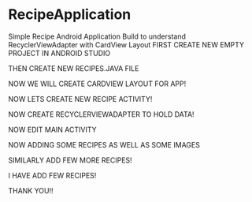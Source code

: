 # RecipeApplication
Simple Recipe Android Application Build to understand RecyclerViewAdapter with CardView Layout 
FIRST CREATE NEW EMPTY PROJECT IN ANDROID STUDIO

THEN CREATE NEW RECIPES.JAVA FILE

NOW WE WILL CREATE CARDVIEW LAYOUT FOR APP!

NOW LETS CREATE NEW RECIPE ACTIVITY!

NOW CREATE RECYCLERVIEWADAPTER TO HOLD DATA!

NOW EDIT MAIN ACTIVITY

NOW ADDING SOME RECIPES AS WELL AS SOME IMAGES

SIMILARLY ADD FEW MORE RECIPES!

I HAVE ADD FEW RECIPES!

THANK YOU!!

